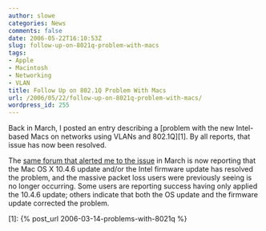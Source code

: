 ```yaml
---
author: slowe
categories: News
comments: false
date: 2006-05-22T16:10:53Z
slug: follow-up-on-8021q-problem-with-macs
tags:
- Apple
- Macintosh
- Networking
- VLAN
title: Follow Up on 802.1Q Problem With Macs
url: /2006/05/22/follow-up-on-8021q-problem-with-macs/
wordpress_id: 255
---
```


Back in March, I posted an entry describing a [problem with the new Intel-based Macs on networks using VLANs and 802.1Q][1]. By all reports, that issue has now been resolved.

The [same forum that alerted me to the issue](http://discussions.apple.com/thread.jspa?threadID=378673) in March is now reporting that the Mac OS X 10.4.6 update and/or the Intel firmware update has resolved the problem, and the massive packet loss users were previously seeing is no longer occurring. Some users are reporting success having only applied the 10.4.6 update; others indicate that both the OS update and the firmware update corrected the problem.

[1]: {% post_url 2006-03-14-problems-with-8021q %}
